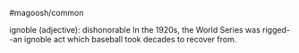 #magoosh/common

ignoble (adjective): dishonorable 
In the 1920s, the World Series was rigged--an ignoble act which baseball took decades to recover from. 
